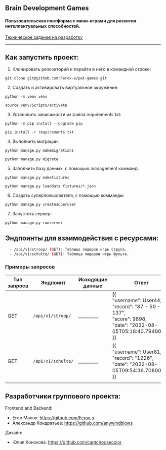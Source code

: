 ## Brain Development Games 
#### Пользовательская платформа с мини-играми для развития интеллектуальных способностей.

[Техническое задание на разработку](./docs/technical_requirements.md)

____

## Как запустить проект:

1) Клонировать репозиторий и перейти в него в командной строке:

`git clone git@github.com:Ferox-x/pet-games.git`

2) Cоздать и активировать виртуальное окружение:

`python -m venv venv`

`source venv/Scripts/activate`

3) Установить зависимости из файла requirements.txt:

`python -m pip install --upgrade pip`

`pip install -r requirements.txt`

4) Выполнить миграции:

`python manage.py makemigrations`

`python manage.py migrate`

5) Заполнить базу данных, с помощью management комманд:

`python manage.py makefixtures`

`python manage.py loaddata fixtures/*.json`

6) Создать суперпользователя, с помощью комманды:

`python manage.py createsuperuser`

7) Запустить сервер:

`python manage.py runserver`

## Эндпоинты для взаимодействия с ресурсами:
```bash
  - /api/v1/stroop/ (GET): Таблица лидеров игры Струпа.
  - /api/v1/schulte/ (GET): Таблица лидеров игры Шульте.
```
### Примеры запросов
| Тип запроса | Эндпоинт               | Исходящие данные | Ответ                                                                                                                                  |
|-------------|------------------------|------------------|----------------------------------------------------------------------------------------------------------------------------------------|
| GET         | ```/api/v1/stroop/```  | *_________*      | [{ <br/> "username": User44, <br/> "record": "87 - 50 - 137", <br/> "score": 9898, <br/> "date": "2022-08-05T05:18:40.794000Z" <br/>}] |
| GET         | ```/api/v1/schulte/``` | *_________*      | [{ <br/> "username": User81, <br/> "record": "1226", <br/> "date": "2022-08-05T09:54:36.708000Z", <br/>}]                              |
                                                                                               |

## **Разработчики группового проекта:**

Frontend and Backend:
- Егор Малов: https://github.com/Ferox-x
- Александр Кондратьев: https://github.com/anywindblows

Дизайн:
- Юлия Конохова: https://github.com/cantchoosecolor
